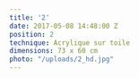 ```yaml
---
title: '2'
date: 2017-05-08 14:48:00 Z
position: 2
technique: Acrylique sur toile
dimensions: 73 x 60 cm
photo: "/uploads/2_hd.jpg"
---
```


